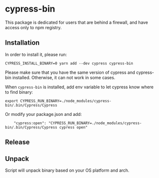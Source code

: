 # cypress-bin

This package is dedicated for users that are behind a firewall, and have access only to npm registry.


## Installation
In order to install it, please run:
```
CYPRESS_INSTALL_BINARY=0 yarn add --dev cypress cypress-bin 
```

Please make sure that you have the same version of cypress and cypress-bin installed. Otherwise, it can not work in some cases.

When `cypress-bin` is installed, add env variable to let cypress know where to find binary:
```
export CYPRESS_RUN_BINARY=./node_modules/cypress-bin/.bin/Cypress/Cypress
```

Or modify your package.json and add:
```
    "cypress:open": "CYPRESS_RUN_BINARY=./node_modules/cypress-bin/.bin/Cypress/Cypress cypress open"
```

## Release


## Unpack

Script will unpack binary based on your OS platform and arch. 
